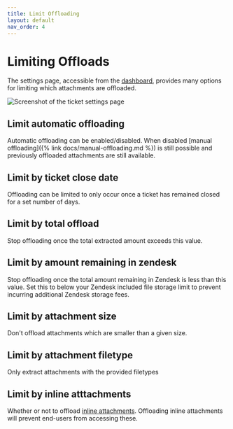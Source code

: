 ```yaml
---
title: Limit Offloading
layout: default
nav_order: 4
---
```


# Limiting Offloads

The settings page, accessible from the [dashboard](https://zd-external-attachment-storage.eh7p.com/dashboard), provides many options for limiting which attachments are offloaded.

<picture>
  <source srcset="{{ site.baseurl }}/assets/images/docs/limit-offload/ticket-settings.webp" type="image/webp">
  <img src="{{ site.baseurl }}/assets/images/docs/limit-offload/ticket-settings.png" alt="Screenshot of the ticket settings page">
</picture>

## Limit automatic offloading

Automatic offloading can be enabled/disabled. When disabled [manual offloading]({% link docs/manual-offloading.md %}) is still possible and previously offloaded attachments are still available.

## Limit by ticket close date

Offloading can be limited to only occur once a ticket has remained closed for a set number of days.

## Limit by total offload

Stop offloading once the total extracted amount exceeds this value.

## Limit by amount remaining in zendesk

Stop offloading once the total amount remaining in Zendesk is less than this value. Set this to below your Zendesk included file storage limit to prevent incurring additional Zendesk storage fees.

## Limit by attachment size

Don't offload attachments which are smaller than a given size.

## Limit by attachment filetype

Only extract attachments with the provided filetypes

## Limit by inline atttachments

Whether or not to offload [inline attachments](https://support.zendesk.com/hc/en-us/articles/4408832757146-Enabling-attachments-in-tickets). Offloading inline attachments will prevent end-users from accessing these.